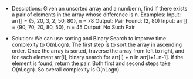 - Desciptions:
Given an unsorted array and a number n, find if there exists a pair of elements in the array whose difference is n.
Examples: 
Input: arr[] = {5, 20, 3, 2, 50, 80}, n = 78
Output: Pair Found: (2, 80)
Input: arr[] = {90, 70, 20, 80, 50}, n = 45
Output: No Such Pair

- Solution:
We can use sorting and Binary Search to improve time complexity to O(nLogn). The first step is to sort the array in ascending order. Once the array is sorted, traverse the array from left to right, and for each element arr[i], binary search for arr[i] + n in arr[i+1..n-1]. If the element is found, return the pair. Both first and second steps take O(nLogn). So overall complexity is O(nLogn). 